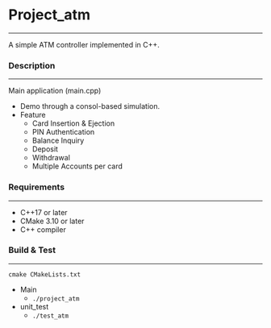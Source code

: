 # Project_atm
-------------------------------------------
A simple ATM controller implemented in C++.


### Description
-------------------------------------------
Main application (main.cpp)
- Demo through a consol-based simulation.
- Feature
    - Card Insertion & Ejection
    - PIN Authentication
    - Balance Inquiry
    - Deposit
    - Withdrawal
    - Multiple Accounts per card

### Requirements
-------------------------------------------
- C++17 or later
- CMake 3.10 or later
- C++ compiler

### Build & Test
-------------------------------------------
`cmake CMakeLists.txt`
- Main
    - `./project_atm`
- unit_test
    - `./test_atm`